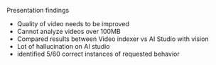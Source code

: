 Presentation findings
 - Quality of video needs to be improved
 - Cannot analyze videos over 100MB
 - Compared results between Video indexer vs AI Studio with vision
 - Lot of hallucination on AI studio
 - identified 5/60 correct instances of requested behavior
